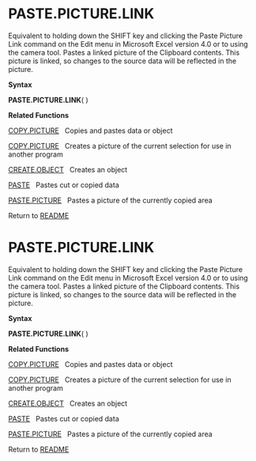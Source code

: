 # PASTE.PICTURE.LINK

Equivalent to holding down the SHIFT key and clicking the Paste Picture
Link command on the Edit menu in Microsoft Excel version 4.0 or to using
the camera tool. Pastes a linked picture of the Clipboard contents. This
picture is linked, so changes to the source data will be reflected in
the picture.

**Syntax**

**PASTE.PICTURE.LINK**( )

**Related Functions**

[COPY.PICTURE](COPY.PICTURE.md)&nbsp;&nbsp;&nbsp;Copies and pastes data or object

[COPY.PICTURE](COPY.PICTURE.md)&nbsp;&nbsp;&nbsp;Creates a picture of the current selection
for use in another program

[CREATE.OBJECT](CREATE.OBJECT.md)&nbsp;&nbsp;&nbsp;Creates an object

[PASTE](PASTE.md)&nbsp;&nbsp;&nbsp;Pastes cut or copied data

[PASTE.PICTURE](PASTE.PICTURE.md)&nbsp;&nbsp;&nbsp;Pastes a picture of the currently copied
area



Return to [README](README.md#P)

# PASTE.PICTURE.LINK

Equivalent to holding down the SHIFT key and clicking the Paste Picture
Link command on the Edit menu in Microsoft Excel version 4.0 or to using
the camera tool. Pastes a linked picture of the Clipboard contents. This
picture is linked, so changes to the source data will be reflected in
the picture.

**Syntax**

**PASTE.PICTURE.LINK**( )

**Related Functions**

[COPY.PICTURE](COPY.PICTURE.md)&nbsp;&nbsp;&nbsp;Copies and pastes data or object

[COPY.PICTURE](COPY.PICTURE.md)&nbsp;&nbsp;&nbsp;Creates a picture of the current selection
for use in another program

[CREATE.OBJECT](CREATE.OBJECT.md)&nbsp;&nbsp;&nbsp;Creates an object

[PASTE](PASTE.md)&nbsp;&nbsp;&nbsp;Pastes cut or copied data

[PASTE.PICTURE](PASTE.PICTURE.md)&nbsp;&nbsp;&nbsp;Pastes a picture of the currently copied
area



Return to [README](README.md#P)

